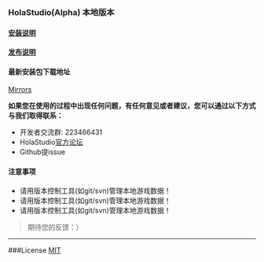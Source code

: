 ### HolaStudio(Alpha) 本地版本

#### [安装说明](https://github.com/Holaverse/HolaStudioLocalEdition/blob/master/INSTALL.md)

#### [发布说明](https://github.com/Holaverse/HolaStudioLocalEdition/blob/master/ReleaseNotes.md)



#### 最新安装包下载地址
[Mirrors](http://cdn.studio.holaverse.cn/dist/)

**如果您在使用的过程中出现任何问题，有任何意见或者建议，您可以通过以下方式与我们取得联系：**  
- 开发者交流群: 223466431
- HolaStudio[官方论坛](http://support.holaverse.cn)
- Github提issue

#### 注意事项
* 请用版本控制工具(如git/svn)管理本地游戏数据！
* 请用版本控制工具(如git/svn)管理本地游戏数据！
* 请用版本控制工具(如git/svn)管理本地游戏数据！

> 期待您的反馈：）

---

###License [MIT](https://github.com/Holaverse/HolaStudioLocalEdition/blob/master/LICENSE)
